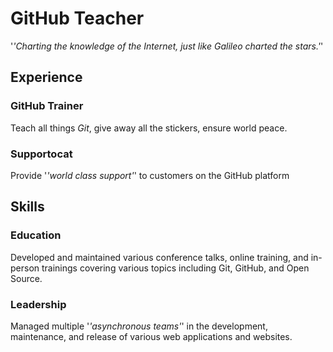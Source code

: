 # GitHub Teacher

'_'Charting the knowledge of the Internet, just like Galileo charted the stars.'_'

## Experience

### GitHub Trainer

Teach all things *Git*, give away all the stickers, ensure world peace.

<!--
  Note here: Learners -- yup, you found the error!
  Course maintainers -- leave the italics with * instead of _ for the error case.
-->

### Supportocat

Provide '_'world class support'_' to customers on the GitHub platform

## Skills

### Education

Developed and maintained various conference talks, online training, and in-person trainings covering various topics including Git, GitHub, and Open Source.

### Leadership

Managed multiple '_'asynchronous teams'_' in the development, maintenance, and release of various web applications and websites.
